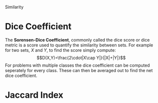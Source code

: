 Similarity 

# Dice Coefficient 
The **Sorensen-Dice Coefficient**, commonly called the dice score or dice metric is a score used to quantify the similarity between sets. For example for two sets, $X$ and $Y$, to find the score simply compute:
$$D(X,Y)=\frac{2\cdot|X\cap Y|}{|X|+|Y|}$$
For problems with multiple classes the dice coefficient can be computed seperately for every class. These can then be averaged out to find the net dice coefficient.

# Jaccard Index

